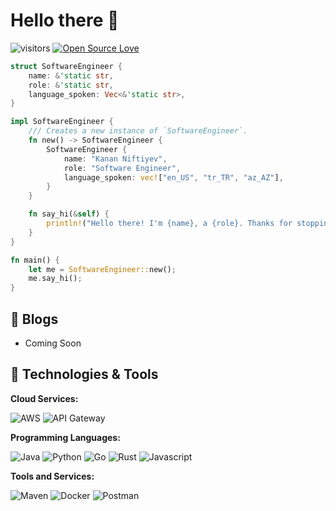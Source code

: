 # Hello there 👋

![visitors](https://visitor-badge.laobi.icu/badge?page_id=kananniftiyev.kananniftiyev)
[![Open Source Love](https://badges.frapsoft.com/os/v1/open-source.svg?v=102)](https://github.com/ellerbrock/open-source-badge/)

```rust
struct SoftwareEngineer {
    name: &'static str,
    role: &'static str,
    language_spoken: Vec<&'static str>,
}

impl SoftwareEngineer {
    /// Creates a new instance of `SoftwareEngineer`.
    fn new() -> SoftwareEngineer {
        SoftwareEngineer {
            name: "Kanan Niftiyev",
            role: "Software Engineer",
            language_spoken: vec!["en_US", "tr_TR", "az_AZ"],
        }
    }

    fn say_hi(&self) {
        println!("Hello there! I'm {name}, a {role}. Thanks for stopping by! I hope you'll find some of my work interesting.", name = self.name, role = self.role);
    }
}

fn main() {
    let me = SoftwareEngineer::new();
    me.say_hi();
}
```

## 📝 Blogs

- Coming Soon

## 🔧 Technologies & Tools

**Cloud Services:**

![AWS](https://img.shields.io/badge/Cloud-AWS-informational?style=flat&logo=amazon-aws&logoColor=white&color=6aa6f8)
![API Gateway](https://img.shields.io/badge/API-Gateway-informational?style=flat&logo=amazon-api-gateway&logoColor=white&color=6aa6f8)

**Programming Languages:**

![Java](https://img.shields.io/badge/Code-Java-informational?style=flat&logo=java&logoColor=white&color=6aa6f8)
![Python](https://img.shields.io/badge/Code-Python-informational?style=flat&logo=python&logoColor=white&color=6aa6f8)
![Go](https://img.shields.io/badge/Code-Go-informational?style=flat&logo=go&logoColor=white&color=6aa6f8)
![Rust](https://img.shields.io/badge/Code-Rust-informational?style=flat&logo=rust&logoColor=white&color=6aa6f8)
![Javascript](https://img.shields.io/badge/Code-Javascript-informational?style=flat&logo=javascript&logoColor=white&color=6aa6f8)


**Tools and Services:**

![Maven](https://img.shields.io/badge/Tools-Maven-informational?style=flat&logo=maven&logoColor=white&color=6aa6f8)
![Docker](https://img.shields.io/badge/Tools-Docker-informational?style=flat&logo=docker&logoColor=white&color=6aa6f8)
![Postman](https://img.shields.io/badge/Tools-Postman-informational?style=flat&logo=postman&logoColor=white&color=6aa6f8)


<!-- ## &#x1f4c8; GitHub Stats

<a href="https://github.com/Zhenye-Na/Zhenye-Na">
  <img align="center" src="https://github-readme-stats.vercel.app/api/top-langs/?username=kananniftiyev&hide=c%2B%2B,c,css,html,matlab,assembly&title_color=6aa6f8&text_color=8a919a&icon_color=6aa6f8&bg_color=22272e%22%20
" />
</a>
